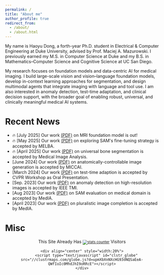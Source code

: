 ```yaml
---
permalink: /
title: "About me"
author_profile: true
redirect_from: 
  - /about/
  - /about.html
---
```


My name is Haoyu Dong, a forth-year Ph.D. student in Electrical & Computer Engineering at Duke University, advised by Prof. Maciej A. Mazurowski. I previously earned my M.S. in Computer Science at Duke and my B.S. in Mathematics–Computer Science and Cognitive Science at UC San Diego.

My research focuses on foundation models and data-centric AI for medical imaging. I build large-scale vision and vision–language foundation models, develop in-context learning approaches for segmentation, and design multimodal agents that integrate imaging with language and tool use. I am also interested in anomaly detection, test-time adaptation, and clinical decision support, with the broader goal of enabling robust, universal, and clinically meaningful medical AI systems.

Recent News
======
 * <span class='emoji'>🔥</span> [July 2025] Our work [(PDF)](https://arxiv.org/pdf/2506.12186) on MRI foundation model is out! 
 * <span class='emoji'>🔥</span> [May 2025] Our work [(PDF)](https://arxiv.org/pdf/2401.12974) on exploring SAM's fine-tuning strategy is accepted by MELBA.
 * <span class='emoji'>🔥</span> [April 2025] Our work [(PDF)](https://arxiv.org/pdf/2401.12974) on universal bone segmentation is accepted by Medical Image Analysis.
 * [June 2024] Our work [(PDF)](https://arxiv.org/pdf/2402.05210) on anatomically-controllable image generation is accepted by MICCAI.
 * [March 2024] Our work [(PDF)](https://openaccess.thecvf.com/content/CVPR2024W/DEF-AI-MIA/papers/Dong_Medical_Image_Segmentation_with_InTEnt_Integrated_Entropy_Weighting_for_Single_CVPRW_2024_paper.pdf) on test-time adaption is accepted by CVPR Workshop as Oral Presentation. 
 * [Sep. 2023] Our work [(PDF)](https://pmc.ncbi.nlm.nih.gov/articles/PMC10766076/) on anomaly detection on high-resolution images is accepted by IEEE TMI.
 * [Aug 2023] Our work [(PDF)](https://www.sciencedirect.com/science/article/pii/S1361841523001780) on SAM evaluation on medical domain is accepted by MedIA.
 * [April 2023] Our work [(PDF)](https://www.sciencedirect.com/science/article/pii/S1361841523000968) on pluralistic image completion is accepted by MedIA. 

Misc
======

<div align="center">
    <div align="center">
        This Site Already Has  
            <small><a href="https://www.easycounter.com/">
            <img src="https://www.easycounter.com/counter.php?haoyudong"
            border="0" alt="stats counter"></a></small> 
         Visitors
    </div>

  
    <div align="center" style="width:20%">
        <script type="text/javascript" id="clstr_globe" src="//clustrmaps.com/globe.js?d=upmXbXnNXcHG93dNQSaEeA-QWfIoIc0MhdJhI9oRRcE"></script>
    </div>
</div>
